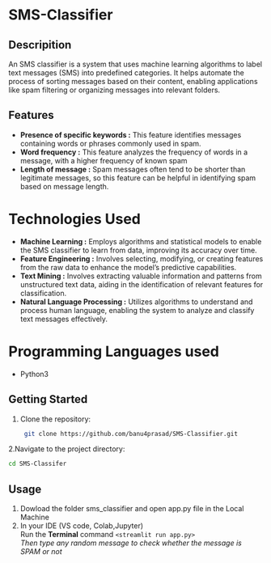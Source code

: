 # SMS-Classifier

## Descripition
An SMS classifier is a system that uses machine learning algorithms to label text messages (SMS) into predefined categories. It helps automate the process of sorting messages based on their content, enabling applications like spam filtering or organizing messages into relevant folders.

## Features
- **Presence of specific keywords :** This feature identifies messages containing words or phrases commonly used in spam.
-  **Word frequency :** This feature analyzes the frequency of words in a message, with a higher frequency of known spam
-  **Length of message :** Spam messages often tend to be shorter than legitimate messages, so this feature can be helpful in identifying spam based on message length.

# Technologies Used
- **Machine Learning :**  Employs algorithms and statistical models to enable the SMS classifier to learn from data, improving its accuracy over time.
- **Feature Engineering :** Involves selecting, modifying, or creating features from the raw data to enhance the model’s predictive capabilities.
- **Text Mining :** Involves extracting valuable information and patterns from unstructured text data, aiding in the identification of relevant features for classification.
- **Natural Language Processing :** Utilizes algorithms to understand and process human language, enabling the system to analyze and classify text messages effectively.

# Programming Languages used
- Python3

## Getting Started
1. Clone the repository:
   ```bash
    git clone https://github.com/banu4prasad/SMS-Classifier.git
2.Navigate to the project directory:
```zsh
cd SMS-Classifer
```
## Usage
1. Dowload the folder sms_classifier and open app.py file in the Local Machine
2. In your IDE (VS code, Colab,Jupyter)
   <br>Run the <b>Terminal</b> command `<streamlit run app.py>`
<br><i>Then type any random message to check whether the message is SPAM or not<i>

